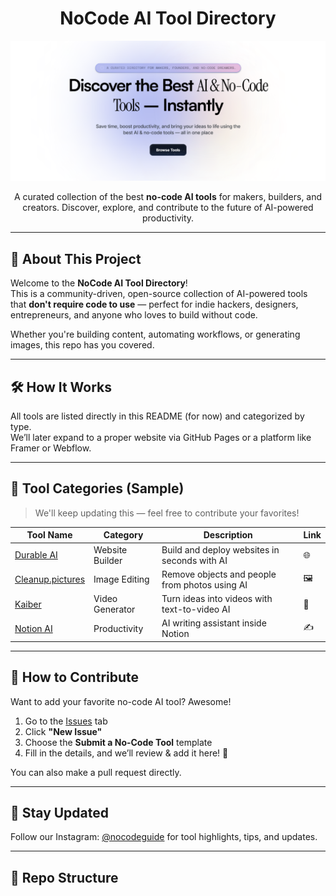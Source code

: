 <!-- Banner -->
<h1 align="center"> NoCode AI Tool Directory</h1>

<p align="center">
  <img src="assets/banner.png" alt="NoCode AI Tool Directory Banner" />
</p>



<p align="center">
  A curated collection of the best <strong>no-code AI tools</strong> for makers, builders, and creators.  
  Discover, explore, and contribute to the future of AI-powered productivity.
</p>

---

## 🚀 About This Project

Welcome to the **NoCode AI Tool Directory**!  
This is a community-driven, open-source collection of AI-powered tools that **don't require code to use** — perfect for indie hackers, designers, entrepreneurs, and anyone who loves to build without code.

Whether you're building content, automating workflows, or generating images, this repo has you covered.

---

## 🛠 How It Works

All tools are listed directly in this README (for now) and categorized by type.  
We’ll later expand to a proper website via GitHub Pages or a platform like Framer or Webflow.

---

## 🧩 Tool Categories (Sample)

> We'll keep updating this — feel free to contribute your favorites!

| Tool Name      | Category         | Description                             | Link |
|----------------|------------------|-----------------------------------------|------|
| [Durable AI](https://durable.co) | Website Builder | Build and deploy websites in seconds with AI | 🌐 |
| [Cleanup.pictures](https://cleanup.pictures) | Image Editing | Remove objects and people from photos using AI | 🖼 |
| [Kaiber](https://kaiber.ai) | Video Generator | Turn ideas into videos with text-to-video AI | 🎥 |
| [Notion AI](https://www.notion.so/product/ai) | Productivity | AI writing assistant inside Notion | ✍️ |

---

## 🧠 How to Contribute

Want to add your favorite no-code AI tool? Awesome!

1. Go to the [Issues](https://github.com/nocodeguidedev/no-code-ai-tool-directory/issues) tab
2. Click **"New Issue"**
3. Choose the **Submit a No-Code Tool** template
4. Fill in the details, and we’ll review & add it here! 🎉

You can also make a pull request directly.

---

## 💬 Stay Updated

Follow our Instagram: [@nocodeguide](https://instagram.com/nocodeguide) for tool highlights, tips, and updates.

---

## 📂 Repo Structure


